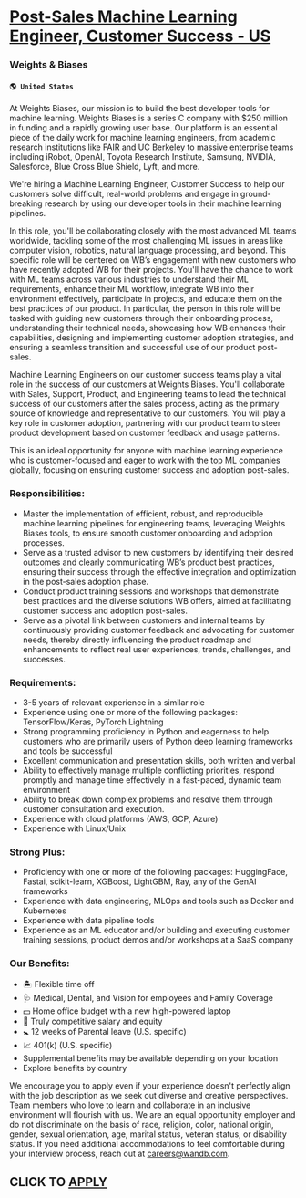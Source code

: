 # [Post-Sales Machine Learning Engineer, Customer Success - US](https://www.remotewlb.com/apply/post-sales-machine-learning-engineer-customer-success-us-74036)  
### Weights & Biases  
#### `🌎 United States`  

At Weights Biases, our mission is to build the best developer tools for machine learning. Weights Biases is a series C company with $250 million in funding and a rapidly growing user base. Our platform is an essential piece of the daily work for machine learning engineers, from academic research institutions like FAIR and UC Berkeley to massive enterprise teams including iRobot, OpenAI, Toyota Research Institute, Samsung, NVIDIA, Salesforce, Blue Cross Blue Shield, Lyft, and more.

We're hiring a Machine Learning Engineer, Customer Success to help our customers solve difficult, real-world problems and engage in ground-breaking research by using our developer tools in their machine learning pipelines.

In this role, you'll be collaborating closely with the most advanced ML teams worldwide, tackling some of the most challenging ML issues in areas like computer vision, robotics, natural language processing, and beyond. This specific role will be centered on WB’s engagement with new customers who have recently adopted WB for their projects. You'll have the chance to work with ML teams across various industries to understand their ML requirements, enhance their ML workflow, integrate WB into their environment effectively, participate in projects, and educate them on the best practices of our product. In particular, the person in this role will be tasked with guiding new customers through their onboarding process, understanding their technical needs, showcasing how WB enhances their capabilities, designing and implementing customer adoption strategies, and ensuring a seamless transition and successful use of our product post-sales.

Machine Learning Engineers on our customer success teams play a vital role in the success of our customers at Weights Biases. You'll collaborate with Sales, Support, Product, and Engineering teams to lead the technical success of our customers after the sales process, acting as the primary source of knowledge and representative to our customers. You will play a key role in customer adoption, partnering with our product team to steer product development based on customer feedback and usage patterns.

This is an ideal opportunity for anyone with machine learning experience who is customer-focused and eager to work with the top ML companies globally, focusing on ensuring customer success and adoption post-sales.

### Responsibilities:

  * Master the implementation of efficient, robust, and reproducible machine learning pipelines for engineering teams, leveraging Weights Biases tools, to ensure smooth customer onboarding and adoption processes.
  * Serve as a trusted advisor to new customers by identifying their desired outcomes and clearly communicating WB’s product best practices, ensuring their success through the effective integration and optimization in the post-sales adoption phase.
  * Conduct product training sessions and workshops that demonstrate best practices and the diverse solutions WB offers, aimed at facilitating customer success and adoption post-sales.
  * Serve as a pivotal link between customers and internal teams by continuously providing customer feedback and advocating for customer needs, thereby directly influencing the product roadmap and enhancements to reflect real user experiences, trends, challenges, and successes.

### Requirements:

  * 3-5 years of relevant experience in a similar role
  * Experience using one or more of the following packages: TensorFlow/Keras, PyTorch Lightning
  * Strong programming proficiency in Python and eagerness to help customers who are primarily users of Python deep learning frameworks and tools be successful
  * Excellent communication and presentation skills, both written and verbal
  * Ability to effectively manage multiple conflicting priorities, respond promptly and manage time effectively in a fast-paced, dynamic team environment
  * Ability to break down complex problems and resolve them through customer consultation and execution.
  * Experience with cloud platforms (AWS, GCP, Azure)
  * Experience with Linux/Unix

### Strong Plus:

  * Proficiency with one or more of the following packages: HuggingFace, Fastai, scikit-learn, XGBoost, LightGBM, Ray, any of the GenAI frameworks
  * Experience with data engineering, MLOps and tools such as Docker and Kubernetes
  * Experience with data pipeline tools
  * Experience as an ML educator and/or building and executing customer training sessions, product demos and/or workshops at a SaaS company

### Our Benefits:

  * 🏝️ Flexible time off
  * 🩺 Medical, Dental, and Vision for employees and Family Coverage
  * 💵 Home office budget with a new high-powered laptop
  * 🥇 Truly competitive salary and equity
  * 🚼 12 weeks of Parental leave (U.S. specific)
  * 📈 401(k) (U.S. specific)
  * Supplemental benefits may be available depending on your location
  * Explore benefits by country

We encourage you to apply even if your experience doesn't perfectly align with the job description as we seek out diverse and creative perspectives. Team members who love to learn and collaborate in an inclusive environment will flourish with us. We are an equal opportunity employer and do not discriminate on the basis of race, religion, color, national origin, gender, sexual orientation, age, marital status, veteran status, or disability status. If you need additional accommodations to feel comfortable during your interview process, reach out at careers@wandb.com.

  
## CLICK TO [APPLY](https://www.remotewlb.com/apply/post-sales-machine-learning-engineer-customer-success-us-74036)

